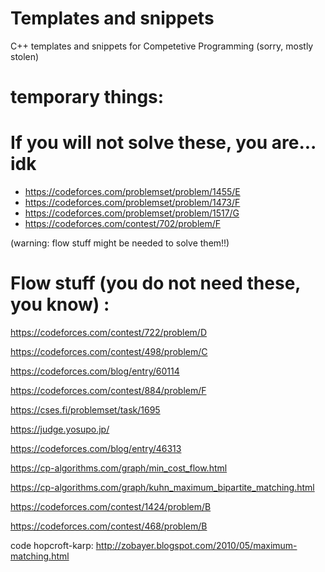 # Templates and snippets
C++ templates and snippets for Competetive Programming (sorry, mostly stolen)

# temporary things:

# If you will not solve these, you are... idk
 - https://codeforces.com/problemset/problem/1455/E
 - https://codeforces.com/problemset/problem/1473/F
 - https://codeforces.com/problemset/problem/1517/G
 - https://codeforces.com/contest/702/problem/F

(warning: flow stuff might be needed to solve them!!)


# Flow stuff (you do not need these, you know) :

https://codeforces.com/contest/722/problem/D

https://codeforces.com/contest/498/problem/C

https://codeforces.com/blog/entry/60114

https://codeforces.com/contest/884/problem/F

https://cses.fi/problemset/task/1695

https://judge.yosupo.jp/

https://codeforces.com/blog/entry/46313

https://cp-algorithms.com/graph/min_cost_flow.html

https://cp-algorithms.com/graph/kuhn_maximum_bipartite_matching.html

https://codeforces.com/contest/1424/problem/B

https://codeforces.com/contest/468/problem/B

code hopcroft-karp: http://zobayer.blogspot.com/2010/05/maximum-matching.html
